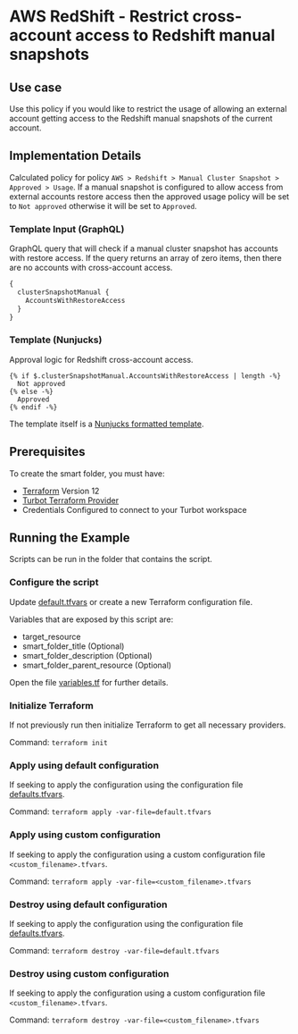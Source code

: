 # AWS RedShift - Restrict cross-account access to Redshift manual snapshots

## Use case

Use this policy if you would like to restrict the usage of allowing an external account getting access to the
Redshift manual snapshots of the current account.

## Implementation Details

Calculated policy for policy `AWS > Redshift > Manual Cluster Snapshot > Approved > Usage`.
If a manual snapshot is configured to allow access from external accounts restore access then the approved usage 
policy will be set to `Not approved` otherwise it will be set to `Approved`.

### Template Input (GraphQL)

GraphQL query that will check if a manual cluster snapshot has accounts with restore access.
If the query returns an array of zero items, then there are no accounts with cross-account access.

```graphql
{
  clusterSnapshotManual {
    AccountsWithRestoreAccess
  }
}
```

### Template (Nunjucks)

Approval logic for Redshift cross-account access.


```nunjucks
{% if $.clusterSnapshotManual.AccountsWithRestoreAccess | length -%}
  Not approved
{% else -%}
  Approved
{% endif -%}
```

The template itself is a [Nunjucks formatted template](https://mozilla.github.io/nunjucks/templating.html).

## Prerequisites

To create the smart folder, you must have:

- [Terraform](https://www.terraform.io) Version 12
- [Turbot Terraform Provider](https://turbot.com/v5/docs/reference/terraform)
- Credentials Configured to connect to your Turbot workspace

## Running the Example

Scripts can be run in the folder that contains the script.

### Configure the script

Update [default.tfvars](default.tfvars) or create a new Terraform configuration file.

Variables that are exposed by this script are:

- target_resource
- smart_folder_title (Optional)
- smart_folder_description (Optional)
- smart_folder_parent_resource (Optional)

Open the file [variables.tf](variables.tf) for further details.

### Initialize Terraform

If not previously run then initialize Terraform to get all necessary providers.

Command: `terraform init`

### Apply using default configuration

If seeking to apply the configuration using the configuration file [defaults.tfvars](defaults.tfvars).

Command: `terraform apply -var-file=default.tfvars`

### Apply using custom configuration

If seeking to apply the configuration using a custom configuration file `<custom_filename>.tfvars`.

Command: `terraform apply -var-file=<custom_filename>.tfvars`

### Destroy using default configuration

If seeking to apply the configuration using the configuration file [defaults.tfvars](defaults.tfvars).

Command: `terraform destroy -var-file=default.tfvars`

### Destroy using custom configuration

If seeking to apply the configuration using a custom configuration file `<custom_filename>.tfvars`.

Command: `terraform destroy -var-file=<custom_filename>.tfvars`
